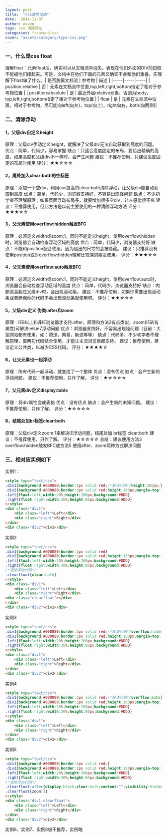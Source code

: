 ```yaml
---
layout: post
title:  "css清除浮动"
date:  2014-11-07
author: ouven
tags: css 清除浮动
categories: frontend-css
cover: "assets/category/type-css.png"
---
```


### 一、什么是css float

理解float：元素float后，确实可以从文档流中消失，表现在他们外面的DIV的边框不能被他们撑起来。可是，文档中在他们下面的元素又确实不会和他们重叠。先理解下float做了什么。
​
| 是否脱离文档流 | 参考物 | 描述 |
|-----|-----|-----|
| position:relative | 否 | 元素在文档流中位置,top,left,right,bottom指定了相对于参考物位置 |
| postition:absolute | 是 | 最近外层relative元素，否则为body，top,left,right,bottom指定了相对于参考物位置 |
| float | 是 | 元素在文档流中位置，相对于参考物，尽可能向left(向左)，top(向上)，right向右，both(向两侧)|

### 二、清除浮动

#### 1，父级div自定义height

原理：父级div手动定义height，就解决了父级div无法自动获取到高度的问题。
优点：简单，代码少，容易掌握
缺点：只适合高度固定的布局，要给出精确的高度，如果高度和父级div不一样时，会产生问题
建议：不推荐使用，只建议高度固定的布局时使用
评分：★★☆☆☆

#### 2，尾处加入clear:both的空标签

原理：添加一个空div，利用css提高的clear:both清除浮动，让父级div能自动获取到高度
优点：简单，代码少，浏览器支持好，不容易出现怪问题
缺点：不少初学者不理解原理；如果页面浮动布局多，就要增加很多空div，让人感觉很不爽
建议：不推荐使用，但此方法是以前主要使用的一种清除浮动方法
评分：★★★☆☆

#### 3，父元素使用overflow:hidden触发BFC

原理：必须定义width或zoom:1，同时不能定义height，使用overflow:hidden时，浏览器会自动检查浮动区域的高度
优点：简单，代码少，浏览器支持好
缺点：不能和position配合使用，因为超出的尺寸的会被隐藏。
建议：只推荐没有使用position或对overflow:hidden理解比较深的朋友使用。
评分：★★★☆☆

#### 4，父元素使用overflow:auto触发BFC

原理：必须定义width或zoom:1，同时不能定义height，使用overflow:auto时，浏览器会自动检查浮动区域的高度
优点：简单，代码少，浏览器支持好
缺点：内部宽高超过父级div时，会出现滚动条。
建议：不推荐使用，如果你需要出现滚动条或者确保你的代码不会出现滚动条就使用吧。
评分：★★☆☆☆

#### 5，父级div定义 伪类:after和zoom

原理：IE8以上和非IE浏览器才支持:after，原理和方法2有点类似，zoom(IE转有属性)可解决ie6,ie7浮动问题
优点：浏览器支持好，不容易出现怪问题（目前：大型网站都有使用，如：腾迅，网易，新浪等等）
缺点：代码多，不少初学者不理解原理，要两句代码结合使用，才能让主流浏览器都支持。
建议：推荐使用，建议定义公共类，以减少CSS代码。
评分：★★★★☆

#### 6，让父元素也一起浮动

原理：所有代码一起浮动，就变成了一个整体
优点：没有优点
缺点：会产生新的浮动问题。
建议：不推荐使用，只作了解。
评分：★☆☆☆☆

#### 7，父元素div定义display:table

原理：将div属性变成表格
优点：没有优点
缺点：会产生新的未知问题。
建议：不推荐使用，只作了解。
评分：★☆☆☆☆

#### 8，结尾处加br标签clear:both

原理：父级div定义zoom:1来解决IE浮动问题，结尾处加 br标签 clear:both
建议：不推荐使用，只作了解。
评分：★☆☆☆☆
总结：建议使用方法3 overflow:hidden触发BFC或方法5 使用after、zoom两种方式解决问题

### 三、相对应实例如下

实例1：

```html
<style type="text/css"> 
.div1{background:#000080;border:1px solid red;/*解决代码*/height:200px;}
.div2{background:#800080;border:1px solid red;height:100px;margin-top:10px}
.left{float:left;width:20%;height:200px;background:#DDD}
.right{float:right;width:30%;height:80px;background:#DDD}
</style> 
<div class="div1"> 
    <div class="left">Left</div> 
    <div class="right">Right</div> 
</div>
<div class="div2">div2</div>
```

实例2

```html
<style type="text/css"> 
.div1{background:#000080;border:1px solid red}
.div2{background:#800080;border:1px solid red;height:100px;margin-top:10px}
.left{float:left;width:20%;height:200px;background:#DDD}
.right{float:right;width:30%;height:80px;background:#DDD}
/*清除浮动代码*/
.clearfloat{clear:both}
</style> 
<div class="div1"> 
    <div class="left">Left</div> 
    <div class="right">Right</div>
<div class="clearfloat"></div>
</div>
<div class="div2">div2</div>
```

实例3

```html
<style type="text/css"> 
.div1{background:#000080;border:1px solid red;/*解决代码*/overflow:hidden;}
.div2{background:#800080;border:1px solid red;height:100px;margin-top:10px}
.left{float:left;width:20%;height:200px;background:#DDD}
.right{float:right;width:30%;height:80px;background:#DDD}
</style> 
<div class="div1"> 
    <div class="left">Left</div> 
    <div class="right">Right</div> 
</div>
<div class="div2">div2</div>
```

实例4

```html
<style type="text/css"> 
.div1{background:#000080;border:1px solid red;/*解决代码*/overflow:auto}
.div2{background:#800080;border:1px solid red;height:100px;margin-top:10px}
.left{float:left;width:20%;height:200px;background:#DDD}
.right{float:right;width:30%;height:80px;background:#DDD}
</style> 
<div class="div1"> 
    <div class="left">Left</div> 
    <div class="right">Right</div> 
</div>
<div class="div2">div2</div>
 ```
 
实例5

```html
<style type="text/css"> 
.div1{background:#000080;border:1px solid red;}
.div2{background:#800080;border:1px solid red;height:100px;margin-top:10px}
.left{float:left;width:20%;height:200px;background:#DDD}
.right{float:right;width:30%;height:80px;background:#DDD}
/*清除浮动代码*/
.clearfloat:after{display:block;clear:both;content:"";visibility:hidden;height:0}
.clearfloat{zoom:1}
</style> 
<div class="div1 clearfloat"> 
    <div class="left">Left</div> 
    <div class="right">Right</div> 
</div>
<div class="div2">div2</div>
```

实例6、实例7、实例8极不推荐，实例略
 